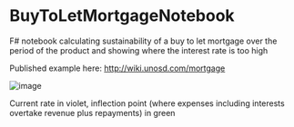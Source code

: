 # BuyToLetMortgageNotebook

F# notebook calculating sustainability of a buy to let mortgage over the period of the product and showing where the interest rate is too high

Published example here: http://wiki.unosd.com/mortgage

![image](https://user-images.githubusercontent.com/1582987/228274193-c0ed3103-f6d2-4484-b078-0c336ceebf8f.png)

Current rate in violet, inflection point (where expenses including interests overtake revenue plus repayments) in green
